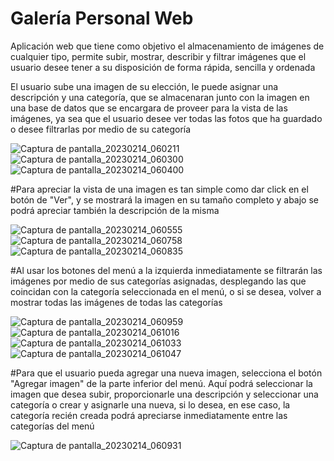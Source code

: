# Galería Personal Web 

Aplicación web que tiene como objetivo el almacenamiento de imágenes de cualquier tipo, 
permite subir, mostrar, describir y filtrar imágenes que el usuario desee tener a su disposición de forma rápida, sencilla y ordenada 


El usuario sube una imagen de su elección, le puede asignar una descripción y una categoría, 
que se almacenaran junto con la imagen en una base de datos que se encargara de proveer para la vista de las imágenes, 
ya sea que el usuario desee ver todas las fotos que ha guardado o desee filtrarlas por medio de su categoría 



![Captura de pantalla_20230214_060211](https://user-images.githubusercontent.com/101745244/218892139-3676da05-2ed3-41f1-b89a-0243a29d8873.png)
![Captura de pantalla_20230214_060300](https://user-images.githubusercontent.com/101745244/218892149-eba748fe-9777-4f48-8916-0771d1030974.png)
![Captura de pantalla_20230214_060400](https://user-images.githubusercontent.com/101745244/218892158-40e8c41e-7d6c-4fd7-9693-3ad626979dfe.png)

#Para apreciar la vista de una imagen es tan simple como dar click en el botón de "Ver", y se mostrará la imagen en su tamaño completo y abajo se podrá apreciar también la descripción de la misma

![Captura de pantalla_20230214_060555](https://user-images.githubusercontent.com/101745244/218892175-81c2b9f1-528a-4f8e-844e-d6323773c1fe.png)
![Captura de pantalla_20230214_060758](https://user-images.githubusercontent.com/101745244/218892219-9c36b6b6-f08a-4f9a-9093-38cd2784e3d9.png)
![Captura de pantalla_20230214_060835](https://user-images.githubusercontent.com/101745244/218892247-69379b1d-b7ae-486c-abcc-cd5a8f774a8f.png)

#Al usar los botones del menú a la izquierda inmediatamente se filtrarán las imágenes por medio de sus categorías asignadas, desplegando las que coincidan con la categoría seleccionada en el menú, o si se desea, volver a mostrar todas las imágenes de todas las categorías 

![Captura de pantalla_20230214_060959](https://user-images.githubusercontent.com/101745244/218892269-67814e9a-3553-4df1-a54c-c984028f7edc.png)
![Captura de pantalla_20230214_061016](https://user-images.githubusercontent.com/101745244/218892280-08a8c566-b827-41d2-b467-88cb1e94704f.png)
![Captura de pantalla_20230214_061033](https://user-images.githubusercontent.com/101745244/218892312-6b0cc503-4c96-43e1-8a46-2a5836c6e23e.png)
![Captura de pantalla_20230214_061047](https://user-images.githubusercontent.com/101745244/218892329-81430b68-8559-4a6f-9286-f011431b1b89.png)

#Para que el usuario pueda agregar una nueva imagen, selecciona el botón "Agregar imagen" de la parte inferior del menú. Aquí podrá seleccionar la imagen que desea subir, proporcionarle una descripción y seleccionar una categoría o crear y asignarle una nueva, si lo desea, en ese caso, la categoría recién creada podrá apreciarse inmediatamente entre las categorías del menú 

![Captura de pantalla_20230214_060931](https://user-images.githubusercontent.com/101745244/218892343-b588df11-a4a8-4785-89f4-b51194b0f41a.png)
